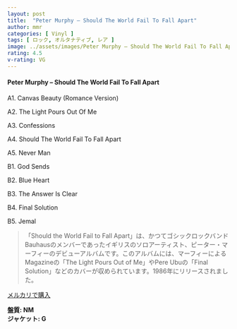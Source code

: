 ```yaml
---
layout: post
title:  "Peter Murphy – Should The World Fail To Fall Apart"
author: mmr
categories: [ Vinyl ]
tags: [ ロック, オルタナティブ, レア ]
image: ../assets/images/Peter Murphy – Should The World Fail To Fall Apart.jpg
rating: 4.5
v-rating: VG
---
```


#### Peter Murphy – Should The World Fail To Fall Apart

A1. Canvas Beauty (Romance Version)

A2. The Light Pours Out Of Me

A3. Confessions

A4. Should The World Fail To Fall Apart

A5. Never Man

B1. God Sends

B2. Blue Heart

B3. The Answer Is Clear

B4. Final Solution

B5. Jemal

> 「Should the World Fail to Fall Apart」は、かつてゴシックロックバンドBauhausのメンバーであったイギリスのソロアーティスト、ピーター・マーフィーのデビューアルバムです。このアルバムには、マーフィーによるMagazineの「The Light Pours Out of Me」やPere Ubuの「Final Solution」などのカバーが収められています。1986年にリリースされました。


[メルカリで購入](https://jp.mercari.com/item/m32847289290)

<div class="mt-4 mb-4 d-flex align-items-center">
<strong class="mr-1">盤質: NM</strong>
</div>
<div class="mt-4 mb-4 d-flex align-items-center">
<strong class="mr-1">ジャケット: G</strong>
</div>
